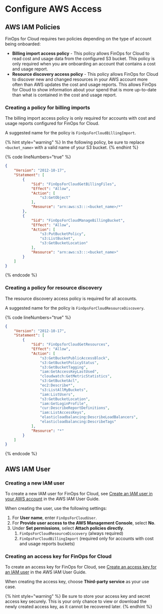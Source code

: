 # Configure AWS Access

## AWS IAM Policies <a href="#aws-iam-policies" id="aws-iam-policies"></a>

FinOps for Cloud requires two policies depending on the type of account being onboarded:

* **Billing import access policy** - This policy allows FinOps for Cloud to read cost and usage data from the configured S3 bucket. This policy is only required when you are onboarding an account that contains a cost and usage report.
* **Resource discovery access policy** - This policy allows FinOps for Cloud to discover new and changed resources in your AWS account more often than AWS updates the cost and usage reports. This allows FinOps for Cloud to show information about your spend that is more up-to-date than what is contained in the cost and usage report.

### Creating a policy for billing imports <a href="#create-a-policy-for-billing-imports" id="create-a-policy-for-billing-imports"></a>

The billing import access policy is only required for accounts with cost and usage reports configured for FinOps for Cloud.

A suggested name for the policy is `FinOpsForCloudBillingImport`.

{% hint style="warning" %}
In the following policy, be sure to replace `<bucket_name>` with a valid name of your S3 bucket.
{% endhint %}

{% code lineNumbers="true" %}
```json
{
    "Version": "2012-10-17",
    "Statement": [
        {
            "Sid": "FinOpsForCloudGetBillingFiles",
            "Effect": "Allow",
            "Action": [
                "s3:GetObject"
            ],
            "Resource": "arn:aws:s3:::<bucket_name>/*"
        },
        {
            "Sid": "FinOpsForCloudManageBillingBucket",
            "Effect": "Allow",
            "Action": [
                "s3:PutBucketPolicy",
                "s3:ListBucket",
                "s3:GetBucketLocation"
            ],
            "Resource": "arn:aws:s3:::<bucket_name>"
        }
    ]
}
```
{% endcode %}

### Creating a policy for resource discovery

The resource discovery access policy is required for all accounts.

A suggested name for the policy is `FinOpsForCloudResourceDiscovery`.

{% code lineNumbers="true" %}
```json
{
    "Version": "2012-10-17",
    "Statement": [
        {
            "Sid": "FinOpsforCloudGetResources",
            "Effect": "Allow",
            "Action": [
                "s3:GetBucketPublicAccessBlock",
                "s3:GetBucketPolicyStatus",
                "s3:GetBucketTagging",
                "iam:GetAccessKeyLastUsed",
                "cloudwatch:GetMetricStatistics",
                "s3:GetBucketAcl",
                "ec2:Describe*",
                "s3:ListAllMyBuckets",
                "iam:ListUsers",
                "s3:GetBucketLocation",
                "iam:GetLoginProfile",
                "cur:DescribeReportDefinitions",
                "iam:ListAccessKeys",
                "elasticloadbalancing:DescribeLoadBalancers",
                "elasticloadbalancing:DescribeTags"
            ],
            "Resource": "*"
        }
    ]
}
```
{% endcode %}

## AWS IAM User <a href="#aws-iam-user" id="aws-iam-user"></a>

### Creating a new IAM user <a href="#create-a-user-for-finops-for-cloud" id="create-a-user-for-finops-for-cloud"></a>

To create a new IAM user for FinOps for Cloud, see [Create an IAM user in your AWS account](https://docs.aws.amazon.com/IAM/latest/UserGuide/id_users_create.html) in the AWS IAM User Guide.

When creating the user, use the following settings:

1. For **User name**, enter `FinOpsForCloudUser`.
2. For **Provide user access to the AWS Management Console**, select **No**.
3. Under **Set permissions**, select **Attach policies directly**.
   1. `FinOpsForCloudResourceDiscovery` (always required)
   2. `FinOpsForCloudBillingImport` (required only for accounts with cost and usage reports buckets)

### Creating an access key for FinOps for Cloud <a href="#create-an-access-key-for-finops-for-cloud" id="create-an-access-key-for-finops-for-cloud"></a>

To create an access key for FinOps for Cloud, see [Create an access key for an IAM user](https://docs.aws.amazon.com/IAM/latest/UserGuide/access-keys-admin-managed.html#admin-create-access-key) in the AWS IAM User Guide.

When creating the access key, choose **Third-party service** as your use case.

{% hint style="warning" %}
Be sure to store your access key and secret access key securely. This is your only chance to view or download the newly created access key, as it cannot be recovered later.
{% endhint %}
